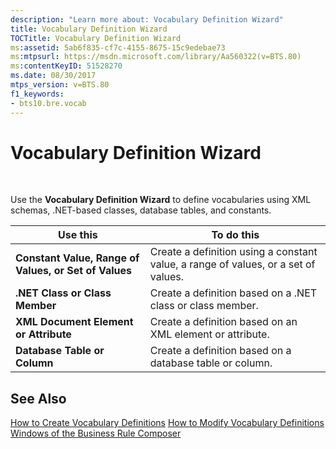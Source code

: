 ```yaml
---
description: "Learn more about: Vocabulary Definition Wizard"
title: Vocabulary Definition Wizard
TOCTitle: Vocabulary Definition Wizard
ms:assetid: 5ab6f835-cf7c-4155-8675-15c9edebae73
ms:mtpsurl: https://msdn.microsoft.com/library/Aa560322(v=BTS.80)
ms:contentKeyID: 51528270
ms.date: 08/30/2017
mtps_version: v=BTS.80
f1_keywords:
- bts10.bre.vocab
---
```


# Vocabulary Definition Wizard

 

Use the **Vocabulary Definition Wizard** to define vocabularies using XML schemas, .NET-based classes, database tables, and constants.

<table>
<thead>
<tr class="header">
<th>Use this</th>
<th>To do this</th>
</tr>
</thead>
<tbody>
<tr class="odd">
<td><strong>Constant Value, Range of Values, or Set of Values</strong></td>
<td>Create a definition using a constant value, a range of values, or a set of values.</td>
</tr>
<tr class="even">
<td><strong>.NET Class or Class Member</strong></td>
<td>Create a definition based on a .NET class or class member.</td>
</tr>
<tr class="odd">
<td><strong>XML Document Element or Attribute</strong></td>
<td>Create a definition based on an XML element or attribute.</td>
</tr>
<tr class="even">
<td><strong>Database Table or Column</strong></td>
<td>Create a definition based on a database table or column.</td>
</tr>
</tbody>
</table>


## See Also

[How to Create Vocabulary Definitions](https://msdn.microsoft.com/library/aa560743\(v=bts.80\))  
[How to Modify Vocabulary Definitions](https://msdn.microsoft.com/library/aa561196\(v=bts.80\))  
[Windows of the Business Rule Composer](https://msdn.microsoft.com/library/aa561030\(v=bts.80\))

